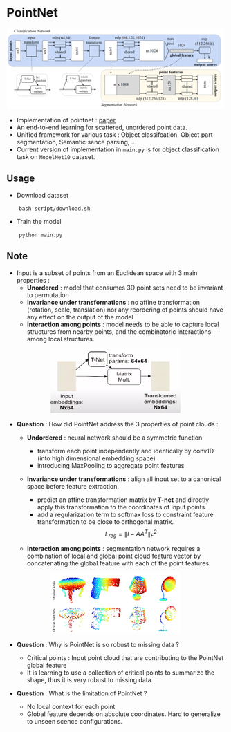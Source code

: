 
# PointNet 

<img src="../../img/pointnet.png" width="700">

- Implementation of pointnet : [paper](https://arxiv.org/pdf/1612.00593.pdf)
- An end-to-end learning for scattered, unordered point data. 
- Unified framework for various task : Object classifcation, Object part segmentation,  Semantic sence parsing, ...
- Current version of implementation in `main.py` is for object classification task on `ModelNet10` dataset. 

## Usage
- Download dataset
```
    bash script/download.sh
```
- Train the model
```
    python main.py
```

## Note
- Input is a subset of points from an Euclidean space with 3 main properties : 
    - **Unordered** : model that consumes 3D point sets need to be invariant to permutation
    - **Invariance under transformations** : no affine transformation (rotation, scale, translation) nor any reordering of points should have any effect on the output of the model
    - **Interaction among points** : model needs to be able to capture local structures from nearby points, and the combinatoric interactions among local structures.

<p align="center">
<img src="../../img/Tnet.png" width="300">
</p>

- __**Question**__ : How did PointNet address the 3 properties of point clouds : 
    - **Undordered** : neural network should be a symmetric function
        - transform each point independently and identically by conv1D (into high dimensional embedding space)
        - introducing MaxPooling to aggregate point features


    -  **Invariance under transformations** : align all input set to a canonical space before feature extraction. 
        - predict an affine transformation matrix by **T-net** and directly apply this transformation to the coordinates of input points.
        - add a regularization term to softmax loss to constraint feature transformation to be close to orthogonal matrix. 
            $$L_{reg} = \|I - AA^T\|^2_F$$
    - **Interaction among points** : segmentation network requires a combination of local and global point cloud feature vector by concatenating the global feature with each of the point features.     

<p align="center">
<img src="../../img/critical_points.png" width="300">
</p>

- __**Question**__ : Why is PointNet is so robust to missing data ? 
    - Critical points : Input point cloud that are contributing to the PointNet global feature 
    - It is learning to use a collection of critical points to summarize the shape, thus it is very robust to missing data.

- __**Question**__ : What is the limitation of PointNet ? 
    - No local context for each point
    - Global feature depends on absolute coordinates. Hard to generalize to unseen scence configurations.
